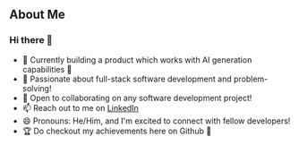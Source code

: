 ## About Me

### Hi there 👋

- 🔭 Currently building a product which works with AI generation capabilities 🤖
- 👀 Passionate about full-stack software development and problem-solving!
- 💞️ Open to collaborating on any software development project!
- 📫 Reach out to me on [LinkedIn](https://www.linkedin.com/in/avdhoot-hapse-644671193/)
- 😄 Pronouns: He/Him, and I'm excited to connect with fellow developers!
- 🏆 Do checkout my achievements here on Github 🫣

<!--
**avdhootHapse/avdhootHapse** is a ✨ _special_ ✨ repository because its `README.md` (this file) appears on your GitHub profile.

Here are some ideas to get you started:

- 🔭 I’m currently working on ...
- 🌱 I’m currently learning ...
- 👯 I’m looking to collaborate on ...
- 🤔 I’m looking for help with ...
- 💬 Ask me about ...
- 📫 How to reach me: ...
- 😄 Pronouns: ...
- ⚡ Fun fact: ...
-->
